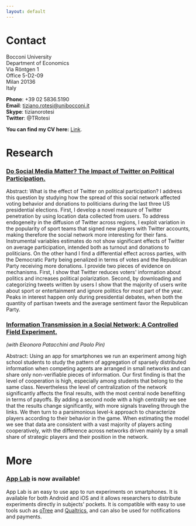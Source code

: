 ```yaml
---
layout: default
---
```


# Contact 

Bocconi University <br/>
Department of Economics <br/>
Via Röntgen 1 <br/>
Office 5-D2-09 <br/>
Milan 20136 <br/>
Italy

**Phone**: +39 02 5836.5190 <br/>
**Email**: tiziano.rotesi@unibocconi.it <br/>
**Skype**: tizianorotesi <br/>
**Twitter**: @TRotesi 

**You can find my CV here:** [Link](https://www.dropbox.com/s/du970024ba2rzbc/CV_TizianoRotesi.pdf?dl=0).

<!---
You can find my cv here: [Link](/assets/files/CV_TizianoRotesi.pdf).
-->


# Research

### [Do Social Media Matter? The Impact of Twitter on Political Participation.](https://www.dropbox.com/s/2i5bu6dht575j9r/Rotesi_Twitter_Participation.pdf?dl=0)

<p>Abstract: What is the effect of Twitter on political participation? I address this question by studying how the spread of this social network affected voting behavior and donations to politicians during the last three US presidential elections. First, I develop a novel measure of Twitter penetration by using location data collected from users. To address endogeneity in the diffusion of Twitter across regions, I exploit variation in the popularity of sport teams that signed new players with Twitter accounts, making therefore the social network more interesting for their fans. Instrumental variables estimates do not show significant effects of Twitter on average participation, intended both as turnout and donations to politicians. On the other hand I find a differential effect across parties, with the Democratic Party being penalized in terms of votes and the Republican Party receiving more donations. I provide two pieces of evidence on mechanisms. First, I show that Twitter reduces voters' information about politics and increases political polarization. Second, by downloading and categorizing tweets written by users I show that the majority of users write about sport or entertainment and ignore politics for most part of the year. Peaks in interest happen only during presidential debates, when both the quantity of partisan tweets and the average sentiment favor the Republican Party.</p>

### [Information Transmission in a Social Network: A Controlled Field Experiment.](https://www.dropbox.com/s/lp5575q7ym46aiz/Patacchini_Pin_Rotesi.pdf?dl=0) 
*(with Eleonora Patacchini and Paolo Pin)* <br/>
<p>Abstract: Using an app for smartphones we run an experiment among high school students to study the pattern of aggregation of sparsely distributed information when competing agents are arranged in small networks and can share only non-verifiable pieces of information. Our first finding is that the level of cooperation is high, especially among students that belong to the same class. Nevertheless the level of centralization of the network significantly affects the final results, with the most central node benefiting in terms of payoffs. By adding a second node with a high centrality we see that the results change significantly, with more signals traveling through the links. We then turn to a parsimonious level-k approach to characterize players according to their behavior in the game. When estimating the model we see that data are consistent with a vast majority of players acting cooperatively, with the difference across networks driven mainly by a small share of strategic players and their position in the network.</p>

# More

### [App Lab](https://applabresearch.com/) is now available!
App Lab is an easy to use app to run experiments on smartphones. It is available for both Android and iOS and it allows researchers to distribute experiments directly in subjects' pockets. It is compatible with easy to use tools such as [oTree](https://www.otree.org/) and [Qualtrics](https://www.qualtrics.com/), and can also be used for notifications and payments.
